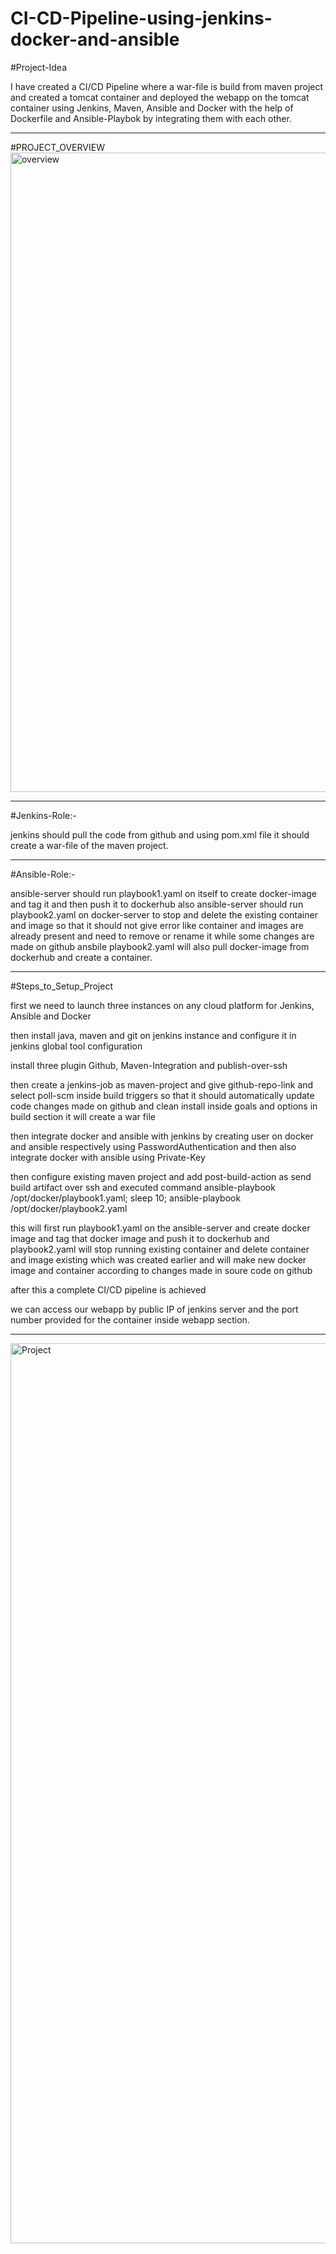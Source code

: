 # CI-CD-Pipeline-using-jenkins-docker-and-ansible
#Project-Idea

I have created a CI/CD Pipeline where a war-file is build from maven project and created a tomcat container and deployed the webapp on the tomcat container
using Jenkins, Maven, Ansible and Docker with the help of Dockerfile and Ansible-Playbok by integrating them with each other.
* * * * * * * * * * * * * * * * * * * * * * * * * * * * * * * * * * * * * * * * * * * * * * * * * * * * * * * * * * * * * * * * * * * * * * * * * * * * * * 

#PROJECT_OVERVIEW
<img width="1023" alt="overview" src="https://user-images.githubusercontent.com/95365748/191949125-797f31bf-b639-47a7-b27a-2fb898f9d4bb.png">



* * * * * * * * * * * * * * * * * * * * * * * * * * * * * * * * * * * * * * * * * * * * * * * * * * * * * * * * * * * * * * * * * * * * * * * * * * * * * * 
#Jenkins-Role:-


jenkins should pull the code from github and using pom.xml file it should create a war-file of the maven project.


* * * * * * * * * * * * * * * * * * * * * * * * * * * * * * * * * * * * * * * * * * * * * * * * * * * * * * * * * * * * * * * * * * * * * * * * * * * * * * 





#Ansible-Role:-


ansible-server should run playbook1.yaml on itself to create docker-image and tag it and then push it to dockerhub
also ansible-server should run playbook2.yaml on docker-server to stop and delete the existing container and image so that it should not give error like container and images are already present and need to remove or rename it while some changes are made on github 
ansbile playbook2.yaml will also pull docker-image from dockerhub and create a container.
* * * * * * * * * * * * * * * * * * * * * * * * * * * * * * * * * * * * * * * * * * * * * * * * * * * * * * * * * * * * * * * * * * * * * * * * * * * * * * 




#Steps_to_Setup_Project


first we need to launch three instances on any cloud platform for Jenkins, Ansible and Docker


then install java, maven and git on jenkins instance and configure it in jenkins global tool configuration


install three plugin Github, Maven-Integration and publish-over-ssh

then create a jenkins-job as maven-project and give github-repo-link and select poll-scm inside build triggers so that it should automatically update code changes made on github and clean install inside goals and options in build section it will create a war file

then integrate docker and ansible with jenkins by creating user on docker and ansible respectively using PasswordAuthentication and then also integrate docker with ansible using Private-Key

then configure existing maven project and add post-build-action as send build artifact over ssh and executed command
ansible-playbook /opt/docker/playbook1.yaml;
sleep 10;
ansible-playbook /opt/docker/playbook2.yaml


this will first run playbook1.yaml on the ansible-server and create docker image and tag that docker image and push it to dockerhub and playbook2.yaml will stop running existing container and delete container and image existing which was created earlier and will make new docker image and container according to changes made in soure code on github

after this a complete CI/CD pipeline is achieved


we can access our webapp by public IP of jenkins server and the port number provided for the container inside webapp section.


* * * * * * * * * * * * * * * * * * * * * * * * * * * * * * * * * * * * * * * * * * * * * * * * * * * * * * * * * * * * * * * * * * * * * * * * * * * * * * 



<img width="1440" alt="Project" src="https://user-images.githubusercontent.com/95365748/191843800-fbdc9c9a-ba7e-49ba-af3d-8aa3d4278913.png">
